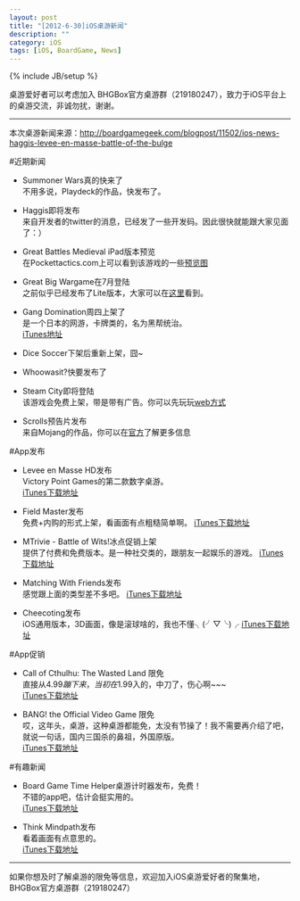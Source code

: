 ```yaml
---
layout: post
title: "[2012-6-30]iOS桌游新闻"
description: ""
category: iOS
tags: [iOS, BoardGame, News]
---
```

{% include JB/setup %}

桌游爱好者可以考虑加入 BHGBox官方桌游群（219180247），致力于iOS平台上的桌游交流，非诚勿扰，谢谢。 

---

本次桌游新闻来源：http://boardgamegeek.com/blogpost/11502/ios-news-haggis-levee-en-masse-battle-of-the-bulge

#近期新闻
* Summoner Wars真的快来了  
不用多说，Playdeck的作品，快发布了。

* Haggis即将发布  
来自开发者的twitter的消息，已经发了一些开发码。因此很快就能跟大家见面了：）

* Great Battles Medieval iPad版本预览  
在Pockettactics.com上可以看到该游戏的一些[预览图](http://pockettactics.com/2012/06/28/first-look-great-battles-medieval-ipad/)

* Great Big Wargame在7月登陆  
之前似乎已经发布了Lite版本，大家可以在[这里](http://itunes.apple.com/app/great-little-war-game-hd-lite/id426397683?ign-mpt=uo%3D4)看到。

* Gang Domination周四上架了  
是一个日本的网游，卡牌类的，名为黑帮统治。  
[iTunes地址](http://itunes.apple.com/cn/app/gang-domination/id520920728?mt=8)

* Dice Soccer下架后重新上架，囧~  

* Whoowasit?快要发布了  

* Steam City即将登陆  
该游戏会免费上架，带是带有广告。你可以先玩玩[web方式](http://ettin.dk/wip/wip.html)

* Scrolls预告片发布  
来自Mojang的作品，你可以在[官方](http://scrolls.com/)了解更多信息


#App发布  
* Levee en Masse HD发布  
Victory Point Games的第二款数字桌游。  
[iTunes下载地址](http://itunes.apple.com/us/app/levee-en-masse-hd/id536926652?ign-mpt=uo%3D4)

* Field Master发布  
免费+内购的形式上架，看画面有点粗糙简单啊。 
[iTunes下载地址](http://itunes.apple.com/app/field-master/id531040979?ign-mpt=uo%3D4)

* MTrivie - Battle of Wits!冰点促销上架   
提供了付费和免费版本。是一种社交类的，跟朋友一起娱乐的游戏。
[iTunes下载地址](http://itunes.apple.com/app/trivie-battle-of-wits!/id510337121?ign-mpt=uo%3D4)

* Matching With Friends发布  
感觉跟上面的类型差不多吧。
[iTunes下载地址](http://itunes.apple.com/app/matching-with-friends/id516725989?ign-mpt=uo%3D4)

* Cheecoting发布  
iOS通用版本，3D画面，像是滚球啥的，我也不懂╮(╯▽╰)╭ 
[iTunes下载地址](http://itunes.apple.com/app/cheecoting/id492010062?ign-mpt=uo%3D4)

#App促销  
* Call of Cthulhu: The Wasted Land 限免  
直接从$4.99蹦下来，当初在$1.99入的，中刀了，伤心啊~~~  
[iTunes下载地址](http://itunes.apple.com/us/app/board-game-time/id520936566?ign-mpt=uo%3D4)

* BANG! the Official Video Game 限免  
哎，这年头，桌游，这种桌游都能免，太没有节操了！我不需要再介绍了吧，就说一句话，国内三国杀的鼻祖，外国原版。  
[iTunes下载地址](http://itunes.apple.com/app/bang!-the-official-video-game/id406634232?ign-mpt=uo%3D4)

#有趣新闻  
* Board Game Time Helper桌游计时器发布，免费！  
不错的app吧，估计会挺实用的。  
[iTunes下载地址](http://itunes.apple.com/us/app/board-game-time/id520936566?ign-mpt=uo%3D4)

* Think Mindpath发布  
看着画面有点意思的。  
[iTunes下载地址](http://itunes.apple.com/us/app/think-mind-path-hd/id508807158?ign-mpt=uo%3D4)

---
如果你想及时了解桌游的限免等信息，欢迎加入iOS桌游爱好者的聚集地，BHGBox官方桌游群（219180247）
